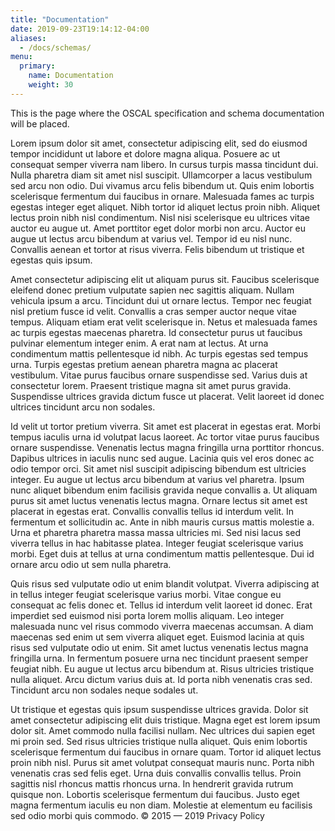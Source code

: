 ```yaml
---
title: "Documentation"
date: 2019-09-23T19:14:12-04:00
aliases:
  - /docs/schemas/
menu:
  primary:
    name: Documentation
    weight: 30
---
```


This is the page where the OSCAL specification and schema documentation will be placed.

Lorem ipsum dolor sit amet, consectetur adipiscing elit, sed do eiusmod tempor incididunt ut labore et dolore magna aliqua. Posuere ac ut consequat semper viverra nam libero. In cursus turpis massa tincidunt dui. Nulla pharetra diam sit amet nisl suscipit. Ullamcorper a lacus vestibulum sed arcu non odio. Dui vivamus arcu felis bibendum ut. Quis enim lobortis scelerisque fermentum dui faucibus in ornare. Malesuada fames ac turpis egestas integer eget aliquet. Nibh tortor id aliquet lectus proin nibh. Aliquet lectus proin nibh nisl condimentum. Nisl nisi scelerisque eu ultrices vitae auctor eu augue ut. Amet porttitor eget dolor morbi non arcu. Auctor eu augue ut lectus arcu bibendum at varius vel. Tempor id eu nisl nunc. Convallis aenean et tortor at risus viverra. Felis bibendum ut tristique et egestas quis ipsum.

Amet consectetur adipiscing elit ut aliquam purus sit. Faucibus scelerisque eleifend donec pretium vulputate sapien nec sagittis aliquam. Nullam vehicula ipsum a arcu. Tincidunt dui ut ornare lectus. Tempor nec feugiat nisl pretium fusce id velit. Convallis a cras semper auctor neque vitae tempus. Aliquam etiam erat velit scelerisque in. Netus et malesuada fames ac turpis egestas maecenas pharetra. Id consectetur purus ut faucibus pulvinar elementum integer enim. A erat nam at lectus. At urna condimentum mattis pellentesque id nibh. Ac turpis egestas sed tempus urna. Turpis egestas pretium aenean pharetra magna ac placerat vestibulum. Vitae purus faucibus ornare suspendisse sed. Varius duis at consectetur lorem. Praesent tristique magna sit amet purus gravida. Suspendisse ultrices gravida dictum fusce ut placerat. Velit laoreet id donec ultrices tincidunt arcu non sodales.

Id velit ut tortor pretium viverra. Sit amet est placerat in egestas erat. Morbi tempus iaculis urna id volutpat lacus laoreet. Ac tortor vitae purus faucibus ornare suspendisse. Venenatis lectus magna fringilla urna porttitor rhoncus. Dapibus ultrices in iaculis nunc sed augue. Lacinia quis vel eros donec ac odio tempor orci. Sit amet nisl suscipit adipiscing bibendum est ultricies integer. Eu augue ut lectus arcu bibendum at varius vel pharetra. Ipsum nunc aliquet bibendum enim facilisis gravida neque convallis a. Ut aliquam purus sit amet luctus venenatis lectus magna. Ornare lectus sit amet est placerat in egestas erat. Convallis convallis tellus id interdum velit. In fermentum et sollicitudin ac. Ante in nibh mauris cursus mattis molestie a. Urna et pharetra pharetra massa massa ultricies mi. Sed nisi lacus sed viverra tellus in hac habitasse platea. Integer feugiat scelerisque varius morbi. Eget duis at tellus at urna condimentum mattis pellentesque. Dui id ornare arcu odio ut sem nulla pharetra.

Quis risus sed vulputate odio ut enim blandit volutpat. Viverra adipiscing at in tellus integer feugiat scelerisque varius morbi. Vitae congue eu consequat ac felis donec et. Tellus id interdum velit laoreet id donec. Erat imperdiet sed euismod nisi porta lorem mollis aliquam. Leo integer malesuada nunc vel risus commodo viverra maecenas accumsan. A diam maecenas sed enim ut sem viverra aliquet eget. Euismod lacinia at quis risus sed vulputate odio ut enim. Sit amet luctus venenatis lectus magna fringilla urna. In fermentum posuere urna nec tincidunt praesent semper feugiat nibh. Eu augue ut lectus arcu bibendum at. Risus ultricies tristique nulla aliquet. Arcu dictum varius duis at. Id porta nibh venenatis cras sed. Tincidunt arcu non sodales neque sodales ut.

Ut tristique et egestas quis ipsum suspendisse ultrices gravida. Dolor sit amet consectetur adipiscing elit duis tristique. Magna eget est lorem ipsum dolor sit. Amet commodo nulla facilisi nullam. Nec ultrices dui sapien eget mi proin sed. Sed risus ultricies tristique nulla aliquet. Quis enim lobortis scelerisque fermentum dui faucibus in ornare quam. Tortor id aliquet lectus proin nibh nisl. Purus sit amet volutpat consequat mauris nunc. Porta nibh venenatis cras sed felis eget. Urna duis convallis convallis tellus. Proin sagittis nisl rhoncus mattis rhoncus urna. In hendrerit gravida rutrum quisque non. Lobortis scelerisque fermentum dui faucibus. Justo eget magna fermentum iaculis eu non diam. Molestie at elementum eu facilisis sed odio morbi quis commodo.
© 2015 — 2019
Privacy Policy
